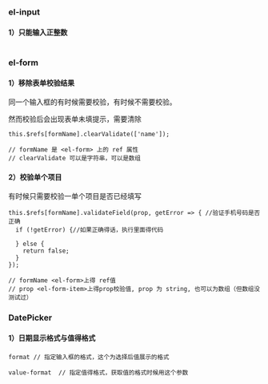 ### el-input

#### 1）只能输入正整数

```

```

### el-form

#### 1）移除表单校验结果

同一个输入框的有时候需要校验，有时候不需要校验。

然而校验后会出现表单未填提示，需要清除

```
this.$refs[formName].clearValidate(['name']);

// formName 是 <el-form> 上的 ref 属性
// clearValidate 可以是字符串，可以是数组
```

#### 2）校验单个项目

有时候只需要校验一单个项目是否已经填写

```
this.$refs[formName].validateField(prop, getError => { //验证手机号码是否正确
  if (!getError) {//如果正确得话，执行里面得代码
    
  } else {
    return false;
  }
});

// formName <el-form>上得 ref值
// prop <el-form-item>上得prop校验值, prop 为 string, 也可以为数组（但数组没测试过）
```

### DatePicker

#### 1）日期显示格式与值得格式

```
format // 指定输入框的格式，这个为选择后值展示的格式

value-format  // 指定值得格式，获取值的格式时候用这个参数
```

